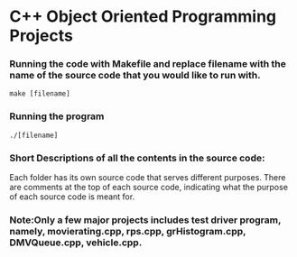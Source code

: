 # C++ Object Oriented Programming Projects

### Running the code with Makefile and replace filename with the name of the source code that you would like to run with.

```
make [filename]
```

### Running the program
```
./[filename]
```

### Short Descriptions of all the contents in the source code:
Each folder has its own source code that serves different purposes. There are comments at the top of each source code, indicating what the purpose of each source code is meant for. 

### Note:Only a few major projects includes test driver program, namely, movierating.cpp, rps.cpp, grHistogram.cpp, DMVQueue.cpp, vehicle.cpp. 

